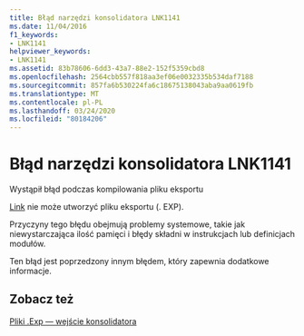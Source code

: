 ```yaml
---
title: Błąd narzędzi konsolidatora LNK1141
ms.date: 11/04/2016
f1_keywords:
- LNK1141
helpviewer_keywords:
- LNK1141
ms.assetid: 83b78606-6dd3-43a7-88e2-152f5359cbd8
ms.openlocfilehash: 2564cbb557f818aa3ef06e0032335b534daf7188
ms.sourcegitcommit: 857fa6b530224fa6c18675138043aba9aa0619fb
ms.translationtype: MT
ms.contentlocale: pl-PL
ms.lasthandoff: 03/24/2020
ms.locfileid: "80184206"
---
```

# <a name="linker-tools-error-lnk1141"></a>Błąd narzędzi konsolidatora LNK1141

Wystąpił błąd podczas kompilowania pliku eksportu

[Link](../../build/reference/linking.md) nie może utworzyć pliku eksportu (. EXP).

Przyczyny tego błędu obejmują problemy systemowe, takie jak niewystarczająca ilość pamięci i błędy składni w instrukcjach lub definicjach modułów.

Ten błąd jest poprzedzony innym błędem, który zapewnia dodatkowe informacje.

## <a name="see-also"></a>Zobacz też

[Pliki .Exp — wejście konsolidatora](../../build/reference/dot-exp-files-as-linker-input.md)
